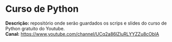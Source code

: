 # Curso de Python
**Descrição:** repositório onde serão guardados os scrips e slides do curso de Python gratuito do Youtube.<br>
**Canal:** https://www.youtube.com/channel/UCq2a86lZluRLYYZZu8cOblA
